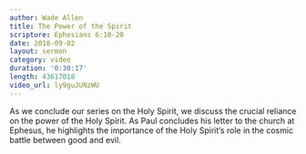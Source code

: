 ```yaml
---
author: Wade Allen
title: The Power of the Spirit
scripture: Ephesians 6:10-20
date: 2018-09-02
layout: sermon
category: video
duration: '0:30:17' 
length: 43617018
video_url: ly9guJUNzWU
---
```


As we conclude our series on the Holy Spirit, we discuss the crucial reliance on the power of the Holy Spirit. As Paul concludes his letter to the church at Ephesus, he highlights the importance of the Holy Spirit’s role in the cosmic battle between good and evil.
